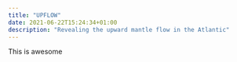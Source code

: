 ```yaml
---
title: "UPFLOW"
date: 2021-06-22T15:24:34+01:00
description: "Revealing the upward mantle flow in the Atlantic"
---
```


This is awesome